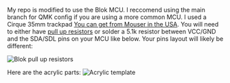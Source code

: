 

My repo is modified to use the Blok MCU. I reccomend using the main branch for QMK config if you are using a more common MCU.
I used a Cirque 35mm trackpad [You can get from Mouser in the USA](https://www.mouser.com/ProductDetail/Cirque/TM035035-2024-003?qs=wd5RIQLrsJiMSFF94ofOQw%3D%3D). You will need to either have [pull up resistors](https://rheingoldheavy.com/i2c-pull-resistors/) or solder a 5.1k resistor between VCC/GND and the SDA/SDL pins on your MCU like below. Your pins layout will likely be different:

![Blok pull up resistors](/images/pullups.jpg)

Here are the acrylic parts:
![Acrylic template](/images/trackpad-acrylics.svg)

